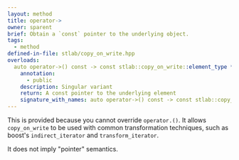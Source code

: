 ```yaml
---
layout: method
title: operator->
owner: sparent
brief: Obtain a `const` pointer to the underlying object.
tags:
  - method
defined-in-file: stlab/copy_on_write.hpp
overloads:
  auto operator->() const -> const stlab::copy_on_write::element_type *:
    annotation:
      - public
    description: Singular variant
    return: A const pointer to the underlying element
    signature_with_names: auto operator->() const -> const stlab::copy_on_write::element_type *
---
```


This is provided because you cannot override `operator.()`. It allows `copy_on_write` to be used with common transformation techniques, such as boost's `indirect_iterator` and `transform_iterator`.

It does not imply "pointer" semantics.

